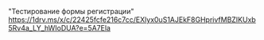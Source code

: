 "Тестирование формы регистрации"
https://1drv.ms/x/c/22425fcfe216c7cc/EXlyx0uS1AJEkF8GHprivfMBZIKUxb5Rv4a_LY_hWIoDUA?e=5A7Ela
